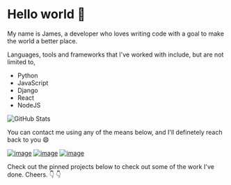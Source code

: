 
# Hello world :wave:

My name is James, a developer who loves writing code with a goal to make the world a better place.

Languages, tools and frameworks that I've worked with include, but are not limited to, 


- Python
- JavaScript
- Django
- React
- NodeJS

![GitHub Stats](http://readme-stats-woad.vercel.app/api?username=jaykaranja&theme=vision-friendly-dark)

You can contact me using any of the means below, and I'll definetely reach back to you  :smile:

[![image](https://external-content.duckduckgo.com/iu/?u=https%3A%2F%2Ftse3.mm.bing.net%2Fth%3Fid%3DOIP.Dw0QtuPdUgegqaNEGE8dAgAAAA%26pid%3DApi&f=1&ipt=6afb46f10643ee34f3dbf327fb8fc1f0fd6e71ff301aff853d6f0e8239fa14f0&ipo=images)](https://www.linkedin.com/in/james-maina-8b07661b9)          [![image](https://user-images.githubusercontent.com/49023257/210655069-6524e9af-ebfb-4137-9ff5-9da1f0aeb34d.png)](https://mail.google.com/mail/?view=cm&fs=1&to=mainakaranja2001@gmail.com&su=SUBJECT&body=BODY)          [![image](https://user-images.githubusercontent.com/49023257/210653259-9e53ac40-04d5-4c5c-9c23-8422cb47d418.png)](https://twitter.com/jaykaranja_)


Check out the pinned projects below to check out some of the work I've done. Cheers. :point_down: :point_down:
